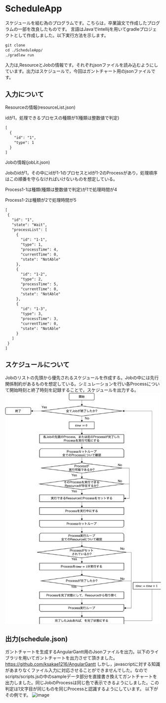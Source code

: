 # ScheduleApp
スケジュールを組む為のプログラムです。こちらは，卒業論文で作成したプログラムの一部を改良したものです。
言語はJavaでintellijを用いてgradleプロジェクトとして作成しました。以下実行方法を示します。
```
git clone
cd ./ScheduleApp/
./gradlew run
```
入力は,ResourceとJobの情報です。それぞれjsonファイルを読み込むようにしています。出力はスケジュールで，今回はガントチャート用のjsonファイルです。

## 入力について

Resourceの情報(resourceList.json)

idが1，処理できるプロセスの種類が1(種類は整数値で判定)
```
[
  {
    "id": "1",
    "type": 1
  }
]
  ```
  
 Jobの情報(jobLit.json)
 
 Jobのidが1，その中にidが1-1のプロセスとidが1-2のProcessがあり，処理順序はこの順番を守らなければいけないものを想定している。
 
 Process1-1は種類(種類は整数値で判定)が1で処理時間が4
 
 Process1-2は種類が2で処理時間が5
 
 ```
[
  {
    "id": "1",
    "state": "Wait",
    "processList": [
      {
        "id": "1-1",
        "type": 1,
        "processTime": 4,
        "currentTime": 0,
        "state": "NotAble"
      },
      {
        "id": "1-2",
        "type": 2,
        "processTime": 5,
        "currentTime": 0,
        "state": "NotAble"
      },
      {
        "id": "1-3",
        "type": 3,
        "processTime": 3,
        "currentTime": 0,
        "state": "NotAble"
      }
    ]
  }
]
```                  
## スケジュールについて
Jobのリストの先頭から優先されるスケジュールを作成する。Jobの中には先行関係制約があるものを想定している。シミュレーションを行い各Processについて開始時刻と終了時刻を記録することで，スケジュールを出力する。
<img src="https://github.com/Yoshiaki-Harada/ScheduleApp/blob/master/%E3%83%95%E3%83%AD%E3%83%BC%E3%83%81%E3%83%A3%E3%83%BC%E3%83%88.png" width="640pt">
## 出力(schedule.json)
ガントチャートを生成するAngularGantt用のJsonファイルを出力。以下のライブラリを用いてガントチャートを出力させて頂きました。https://github.com/ksakae1216/AngularGantt しかし，javascriptに対する知識があまりなくファイル入力に対応させることができませんでした。なのでscripts/scripts.jsの中のsampleデータ部分を直接書き換えてガントチャートを出力しました。同じJobのProcessは同じ色で表示できるようにしました。この判定は1文字目が同じものを同じProcessと認識するようにしています。
以下がその例です。
![image](https://github.com/Yoshiaki-Harada/ScheduleApp/blob/master/ガントチャート例.png)
